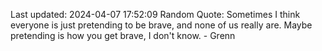 Last updated: 2024-04-07 17:52:09
Random Quote: Sometimes I think everyone is just pretending to be brave, and none of us really are.  Maybe pretending is how you get brave, I don't know.  -  Grenn